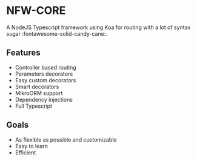 # NFW-CORE

A NodeJS Typescript framework using Koa for routing with a lot of syntax sugar :fontawesome-solid-candy-cane:.

## Features

- Controller based routing
- Parameters decorators
- Easy custom decorators
- Smart decorators 
- MikroORM support
- Dependency injections
- Full Typescript

## Goals

- As flexible as possible and customizable
- Easy to learn
- Efficient